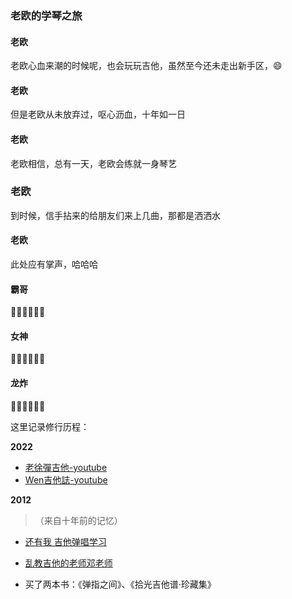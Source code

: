 ### 老欧的学琴之旅

<!-- panels:start -->
<!-- div:left-panel -->

<!-- chat:start -->
#### **老欧**
老欧心血来潮的时候呢，也会玩玩吉他，虽然至今还未走出新手区，:smile:

#### **老欧**
但是老欧从未放弃过，呕心沥血，十年如一日

#### **老欧**
老欧相信，总有一天，老欧会练就一身琴艺

### **老欧**
到时候，信手拈来的给朋友们来上几曲，那都是洒洒水

#### **老欧**
此处应有掌声，哈哈哈

#### **霸哥**
👏🏻👏🏻👏🏻

#### **女神**
👏🏻👏🏻👏🏻

#### **龙炸**
👏🏻👏🏻👏🏻

<!-- chat:end -->

<!-- div:right-panel -->

这里记录修行历程：

**2022**

* [老徐彈吉他-youtube](https://www.youtube.com/c/%E8%80%81%E5%BE%90%E5%BD%88%E5%90%89%E4%BB%96)
* [Wen吉他誌-youtube](https://www.youtube.com/c/Wen%E5%90%89%E4%BB%96%E8%AA%8C)

**2012**

> （来自十年前的记忆）

* [还有我 吉他弹唱学习](https://v.youku.com/v_show/id_XMTMzNTM5NTI4.html?spm=a2h0j.8191423.module_basic_relation.5~5!2~5~5!22~5~5~A&from=y1.2-1-95.3.20-1.1-1-1-19-0)
* [乱教吉他的老师邓老师](https://www.youku.com/profile/index/?spm=a2h0c.8166622.PhoneSokuUgc_1.3&uid=UMzc1MDQxNjQw)

* 买了两本书：《弹指之间》、《拾光吉他谱·珍藏集》
<!-- panels:end -->